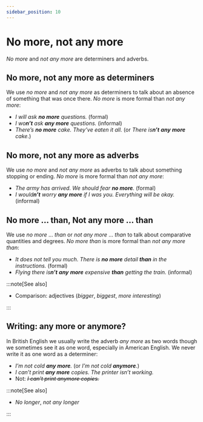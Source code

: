 ```yaml
---
sidebar_position: 10
---
```


# No more, not any more

*No* *more* and *not any more* are determiners and adverbs.

## No more, not any more as determiners

We use *no more* and *not any more* as determiners to talk about an absence of something that was once there. *No more* is more formal than *not any more*:

- *I will ask **no more** questions.* (formal)
- *I wo**n’t** ask **any more** questions.* (informal)
- *There’s **no more** cake. They’ve eaten it all.* (or *There is**n’t*** ***any*** ***more** cake*.)

## No more, not any more as adverbs

We use *no more* and *not any more* as adverbs to talk about something stopping or ending. *No more* is more formal than *not any more*:

- *The army has arrived. We should fear **no more**.* (formal)
- *I would**n’t** worry **any more** if I was you. Everything will be okay.* (informal)

## No more … than, Not any more … than

We use *no more* … *than* or *not any more* … *than* to talk about comparative quantities and degrees. *No more* *than* is more formal than *not any more than*:

- *It does not tell you much. There is **no more** detail **than** in the instructions.* (formal)
- *Flying there is**n’t*** ***any*** ***more** expensive **than** getting the train.* (informal)

:::note[See also]

- Comparison: adjectives (*bigger*, *biggest*, *more interesting*)

:::

## Writing: any more or anymore?

In British English we usually write the adverb *any more* as two words though we sometimes see it as one word, especially in American English. We never write it as one word as a determiner:

- *I’m not cold **any more**.* (or *I’m not cold* ***anymore***.)
- *I can’t print **any more** copies. The printer isn’t working.*
- Not: *~~I can’t print anymore copies.~~*

:::note[See also]

- *No longer*, *not any longer*

:::
